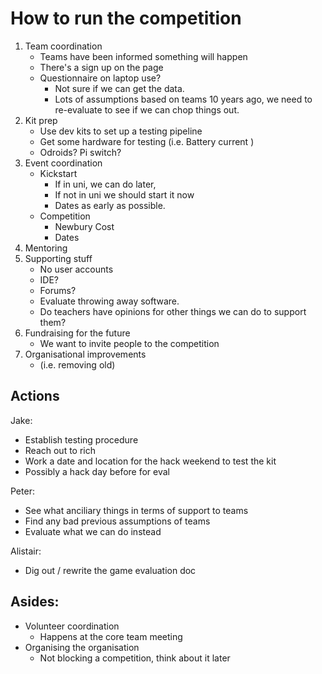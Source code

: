 # How to run the competition
1. Team coordination
    - Teams have been informed something will happen
    - There's a sign up on the page
    - Questionnaire on laptop use?
        - Not sure if we can get the data.
        - Lots of assumptions based on teams 10 years ago, we need to re-evaluate to see if we can chop things out.
2. Kit prep
    - Use dev kits to set up a testing pipeline
    - Get some hardware for testing (i.e. Battery current )
    - Odroids? Pi switch?
3. Event coordination
    - Kickstart
        - If in uni, we can do later,
        - If not in uni we should start it now
        - Dates as early as possible.
    - Competition
        - Newbury Cost
        - Dates
4. Mentoring
6. Supporting stuff
    - No user accounts
    - IDE? 
    - Forums?
    - Evaluate throwing away software.
    - Do teachers have opinions for other things we can do to support them?
7. Fundraising for the future
    - We want to invite people to the competition
8. Organisational improvements
   - (i.e. removing old)

## Actions
Jake:
- Establish testing procedure
- Reach out to rich
- Work a date and location for the hack weekend to test the kit
- Possibly a hack day before for eval

Peter:
- See what anciliary things in terms of support to teams
- Find any bad previous assumptions of teams
- Evaluate what we can do instead

Alistair:
- Dig out / rewrite the game evaluation doc



## Asides:

- Volunteer coordination
    - Happens at the core team meeting
- Organising the organisation
    - Not blocking a competition, think about it later
